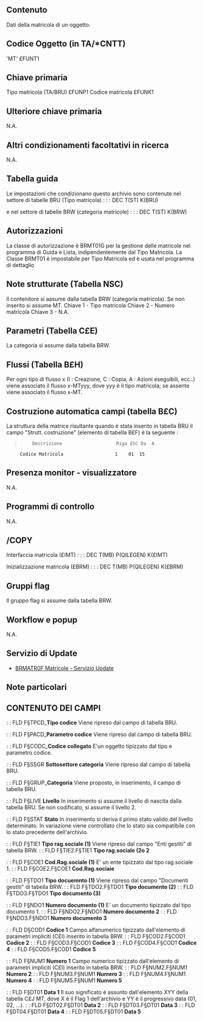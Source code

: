## Contenuto
Dati della matricola di un oggetto.

## Codice Oggetto (in TA/*CNTT)
'MT'                          £FUNT1

## Chiave primaria
Tipo matricola      (TA/BRU)  £FUNP1
Codice matricola              £FUNK1

## Ulteriore chiave primaria
N.A.

## Altri condizionamenti facoltativi in ricerca
N.A.

## Tabella guida
Le impostazioni che condizionano questo archivio sono contenute nel settore di tabelle BRU (Tipo matricola) : 
 :  : DEC T(ST) K(BRU)

e nel settore di tabelle BRW (categoria matricole) : 
 :  : DEC T(ST) K(BRW)

## Autorizzazioni
La classe di autorizzazione è BRMT01G per la gestione delle matricole nel programma di Guida e Lista, indipendentemente dal Tipo Matricola.
La Classe BRMT01 è impostabile per Tipo Matricola ed è usata nel programma di dettaglio

## Note strutturate (Tabella NSC)
Il contenitore si aasume dalla tabella BRW (categoria matricola). Se non inserito si assume MT.
Chiave 1 - Tipo matricola
Chiave 2 - Numero matricola
Chiave 3 - N.A.

## Parametri (Tabella C£E)
La categoria si assume dalla tabella BRW.

## Flussi (Tabella B£H)
Per ogni tipo di flusso x (I : Creazione, C : Copia, A : Azioni eseguibili, ecc..) viene associato il flusso x-MTyyy, dove yyy è il tipo matricola; se assente viene associato il flusso x-MT.

## Costruzione automatica campi (tabella B£C)
 La struttura della matrice risultante quando è stata inserito in tabella BRU il campo "Strutt. costruzione" (elemento di tabella B£F)  è la seguente : 
>         Descrizione                    Riga £SC Da  A
         Codice Matricola                   1    01  15


## Presenza monitor - visualizzatore
N.A.

## Programmi di controllo
N.A.

## /COPY
Interfaccia matricola (£IMT) : 
 :  : DEC T(MB) P(QILEGEN) K(£IMT)

Inizializzazione matricola (£BRM) : 
 :  : DEC T(MB) P(QILEGEN) K(£BRM)

## Gruppi flag
Il gruppo flag si assume dalla tabella BRW.

## Workflow e popup
N.A.

## Servizio di Update
- [BRMATR0F Matricole - Servizio Update](Sorgenti/OJ/PGM/BRMATR0F)

## Note particolari

## CONTENUTO DEI CAMPI
 :  : FLD F§TPCD_**Tipo codice**
Viene ripreso dal campo di tabella BRU.

 :  : FLD F§PACD_**Parametro codice**
Viene ripreso dal campo di tabella BRU.

 :  : FLD F§CODC_**Codice collegato**
E'un oggetto tipizzato dal tipo e parametro codice.

 :  : FLD F§SSGR **Sottosettore categoria**
Viene ripreso dal campo di tabella BRU.

 :  : FLD F§GRUP_**Categoria**
Viene proposto, in inserimento, il campo di tabella BRU.

 :  : FLD F§LIVE **Livello**
In inserimento si assume il livello di nascita dalla tabella BRU.
Se non codificato, si assume il livello 2.

 :  : FLD F§STAT **Stato**
In inserimento si deriva il primo stato valido del livello determinato.
In variazione viene controllato che lo stato sia compatibile con lo stato precedente dell'archivio.

 :  : FLD F§TIE1 **Tipo rag.sociale (1)**
Viene ripreso dal campo "Enti gestiti" di tabella BRW.
 :  : FLD F§TIE2.F§TIE1 **Tipo rag.sociale (2o 2**

 :  : FLD F§COE1 **Cod.Rag.sociale (1)**
E' un ente tipizzato dal tipo rag.sociale 1.
 :  : FLD F§COE2.F§COE1 **Cod.Rag.sociaie**

 :  : FLD F§TDO1 **Tipo docuemnto (1)**
Viene ripreso dal campo "Documenti gestiti" di tabella BRW.
 :  : FLD F§TDO2.F§TDO1 **Tipo documento (2)**
 :  : FLD F§TDO3.F§TDO1 **Tipo documento (3)**

 :  : FLD F§NDO1 **Numero documento (1)**
E' un documento tipizzato dal tipo documento 1.
 :  : FLD F§NDO2.F§NDO1 **Numero documento 2**
 :  : FLD F§NDO3.F§NDO1 **Numero documento 3**

 :  : FLD D§COD1 **Codice 1**
Campo alfanumerico tipizzato dall'elemento di parametri impliciti (C£I) inserito in tabella BRW.
 :  : FLD F§COD2.F§COD1 **Codice 2**
 :  : FLD F§COD3.F§COD1 **Codice 3**
 :  : FLD F§COD4.F§COD1 **Codice 4**
 :  : FLD F§COD5.F§COD1 **Codice 5**

 :  : FLD F§NUM1 **Numero 1**
Campo numerico tipizzato dall'elemento di parametri impliciti (C£I) inserito in tabella BRW.
 :  : FLD F§NUM2.F§NUM1 **Numero 2**
 :  : FLD F§NUM3.F§NUM1 **Numero 3**
 :  : FLD F§NUM4.F§NUM1 **Numero 4**
 :  : FLD F§NUM5.F§NUM1 **Numero 5**

 :  : FLD F§DT01 **Data 1**
Il suo significato è assunto dall'elemento XYY della tabella C£J MT, dove X è il Flag 1 dell'archivio e YY è il progressivo data (01, 02, ...).
 :  : FLD F§DT02.F§DT01 **Data 2**
 :  : FLD F§DT03.F§DT01 **Data 3**
 :  : FLD F§DT04.F§DT01 **Data 4**
 :  : FLD F§DT05.F§DT01 **Data 5**
